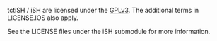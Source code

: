 tctiSH / iSH are licensed under the [GPLv3][]. The additional terms in LICENSE.IOS also apply.

See the LICENSE files under the iSH submodule for more information.

[GPLv3]: https://www.gnu.org/licenses/gpl-3.0.html
[GPLv2]: https://www.gnu.org/licenses/old-licenses/gpl-2.0.html
